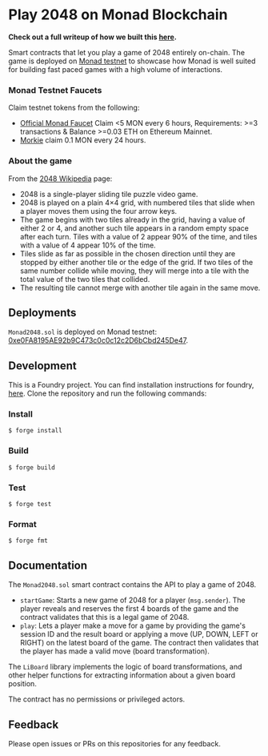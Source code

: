 # Play 2048 on Monad Blockchain

**Check out a full writeup of how we built this [here](https://blog.monad.xyz/blog/build-2048).**

Smart contracts that let you play a game of 2048 entirely on-chain. The game is deployed on [Monad testnet](https://testnet.monad.xyz/) to showcase how Monad is well suited for building fast paced games with a high volume of interactions.

### Monad Testnet Faucets
Claim testnet tokens from the following:
- [Official Monad Faucet](https://faucet.monad.xyz/) Claim <5 MON every 6 hours, Requirements: >=3 transactions & Balance >=0.03 ETH on Ethereum Mainnet.
- [Morkie](https://faucet.morkie.xyz/) claim 0.1 MON every 24 hours.

### About the game

From the [2048 Wikipedia](<https://en.wikipedia.org/wiki/2048_(video_game)>) page:

-   2048 is a single-player sliding tile puzzle video game.
-   2048 is played on a plain 4×4 grid, with numbered tiles that slide when a player moves them using the four arrow keys.
-   The game begins with two tiles already in the grid, having a value of either 2 or 4, and another such tile appears in a random empty space after each turn. Tiles with a value of 2 appear 90% of the time, and tiles with a value of 4 appear 10% of the time.
-   Tiles slide as far as possible in the chosen direction until they are stopped by either another tile or the edge of the grid. If two tiles of the same number collide while moving, they will merge into a tile with the total value of the two tiles that collided.
-   The resulting tile cannot merge with another tile again in the same move.

## Deployments

`Monad2048.sol` is deployed on Monad testnet: [0xe0FA8195AE92b9C473c0c0c12c2D6bCbd245De47](https://testnet.monadexplorer.com/address/0xe0FA8195AE92b9C473c0c0c12c2D6bCbd245De47).

## Development

This is a Foundry project. You can find installation instructions for foundry, [here](https://book.getfoundry.sh/getting-started/installation). Clone the repository and run the following commands:

### Install

```shell
$ forge install
```

### Build

```shell
$ forge build
```

### Test

```shell
$ forge test
```

### Format

```shell
$ forge fmt
```

## Documentation

The `Monad2048.sol` smart contract contains the API to play a game of 2048.

-   `startGame`: Starts a new game of 2048 for a player (`msg.sender`). The player reveals and reserves the first 4 boards of the game and the contract validates that this is a legal game of 2048.
-   `play`: Lets a player make a move for a game by providing the game's session ID and the result board or applying a move (UP, DOWN, LEFT or RIGHT) on the latest board of the game. The contract then validates that the player has made a valid move (board transformation).

The `LiBoard` library implements the logic of board transformations, and other helper functions for extracting information about a given board position.

The contract has no permissions or privileged actors.

## Feedback

Please open issues or PRs on this repositories for any feedback.
